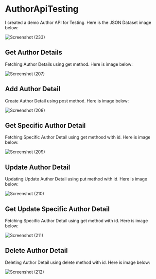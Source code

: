 # AuthorApiTesting
I created a demo Author API for Testing. Here is the JSON Dataset image below:

![Screenshot (233)](https://user-images.githubusercontent.com/90126212/212908229-f8af2b25-36dc-4467-80da-7ede75bed15f.png)

## Get Author Details
Fetching Author Details using get method. Here is image below:

![Screenshot (207)](https://user-images.githubusercontent.com/90126212/212909224-01f1ef7f-a1ea-414e-b7a4-4496951207da.png)

## Add Author Detail
Create Author Detail using post method. Here is image below:


![Screenshot (208)](https://user-images.githubusercontent.com/90126212/212912013-d220d73b-ae0e-4b80-b86f-0c6b02995bef.png)

## Get Specific Author Detail
Fetching Specific Author Detail using get methood with id. Here is image below:

![Screenshot (209)](https://user-images.githubusercontent.com/90126212/212914095-00452df9-f27c-4d25-be50-9a99fad3c167.png)


## Update Author Detail
Updating Update Author Detail using put method with id. Here is image below:

![Screenshot (210)](https://user-images.githubusercontent.com/90126212/212917180-c28b33f0-8512-4ec0-8514-7b4fe587aec5.png)

## Get Update Specific Author Detail
Fetching Specific Author Detail using get method with id. Here is image below:

![Screenshot (211)](https://user-images.githubusercontent.com/90126212/212919575-cedf341d-1950-4e2c-ac71-f30f9645de36.png)

## Delete Author Detail
Deleting Author Detail using delete method with id. Here is image below:


![Screenshot (212)](https://user-images.githubusercontent.com/90126212/212925076-1506a1a6-cc22-41f8-aa90-e6c3ad20f8ee.png)
